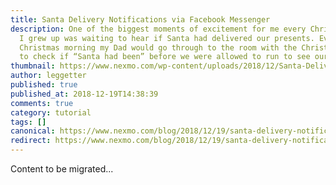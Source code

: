 ```yaml
---
title: Santa Delivery Notifications via Facebook Messenger
description: One of the biggest moments of excitement for me every Christmas as
  I grew up was waiting to hear if Santa had delivered our presents. Every
  Christmas morning my Dad would go through to the room with the Christmas tree
  to check if “Santa had been” before we were allowed to run to see our […]
thumbnail: https://www.nexmo.com/wp-content/uploads/2018/12/Santa-Delivery-Notifications-via-Facebook-Messenger.png
author: leggetter
published: true
published_at: 2018-12-19T14:38:39
comments: true
category: tutorial
tags: []
canonical: https://www.nexmo.com/blog/2018/12/19/santa-delivery-notifications-via-facebook-messenger-dr
redirect: https://www.nexmo.com/blog/2018/12/19/santa-delivery-notifications-via-facebook-messenger-dr
---
```

Content to be migrated...
